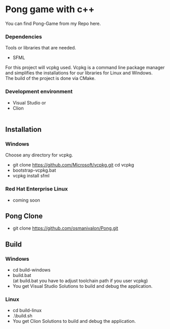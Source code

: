 # Pong game with c++
You can find Pong-Game from my Repo here.

### Dependencies

Tools or libraries that are needed. <br/>
* SFML<br/>

For this project will vcpkg used. Vcpkg is a command line package manager and simplifies the installations for our libraries for Linux and Windows. <br/>
The build of the project is done via CMake.

### Development environment
* Visual Studio or<br/>
* Clion<br/>
  <br/>
## Installation

### Windows

Choose any directory for vcpkg.<br/>
* git clone https://github.com/Microsoft/vcpkg.git cd vcpkg<br/>
* bootstrap-vcpkg.bat<br/>
* vcpkg install sfml<br/>

### Red Hat Enterprise Linux
* coming soon

## Pong Clone
* git clone https://github.com/osmanivalon/Pong.git


## Build

### Windows

* cd build-windows<br/>
*   build.bat<br/> (at build.bat you have to adjust toolchain path if you user vcpkg)
* You get Visual Studio Solutions to build and debug the application.<br/>

### Linux
* cd build-linux<br/>
*    .\build.sh<br/>
* You get Clion Solutions to build and debug the application.<br/>

